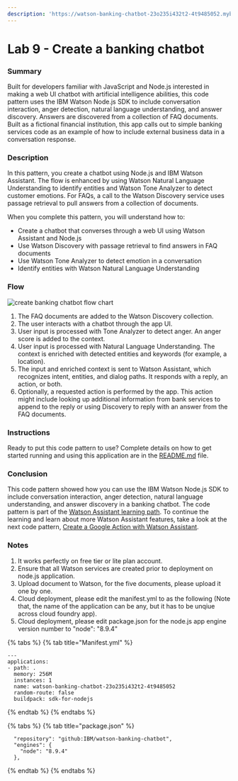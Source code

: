 ```yaml
---
description: 'https://watson-banking-chatbot-23o235i432t2-4t9485052.mybluemix.net/'
---
```


# Lab 9 - Create a banking chatbot

### Summary <a id="summary"></a>

Built for developers familiar with JavaScript and Node.js interested in making a web UI chatbot with artificial intelligence abilities, this code pattern uses the IBM Watson Node.js SDK to include conversation interaction, anger detection, natural language understanding, and answer discovery. Answers are discovered from a collection of FAQ documents. Built as a fictional financial institution, this app calls out to simple banking services code as an example of how to include external business data in a conversation response.

### Description <a id="description"></a>

In this pattern, you create a chatbot using Node.js and IBM Watson Assistant. The flow is enhanced by using Watson Natural Language Understanding to identify entities and Watson Tone Analyzer to detect customer emotions. For FAQs, a call to the Watson Discovery service uses passage retrieval to pull answers from a collection of documents.

When you complete this pattern, you will understand how to:

* Create a chatbot that converses through a web UI using Watson Assistant and Node.js
* Use Watson Discovery with passage retrieval to find answers in FAQ documents
* Use Watson Tone Analyzer to detect emotion in a conversation
* Identify entities with Watson Natural Language Understanding

### Flow <a id="flow"></a>

![create banking chatbot flow chart](https://developer.ibm.com/developer/patterns/create-cognitive-banking-chatbot/images/Create-a-banking-chatbot.png)

1. The FAQ documents are added to the Watson Discovery collection.
2. The user interacts with a chatbot through the app UI.
3. User input is processed with Tone Analyzer to detect anger. An anger score is added to the context.
4. User input is processed with Natural Language Understanding. The context is enriched with detected entities and keywords \(for example, a location\).
5. The input and enriched context is sent to Watson Assistant, which recognizes intent, entities, and dialog paths. It responds with a reply, an action, or both.
6. Optionally, a requested action is performed by the app. This action might include looking up additional information from bank services to append to the reply or using Discovery to reply with an answer from the FAQ documents.

### Instructions <a id="instructions"></a>

Ready to put this code pattern to use? Complete details on how to get started running and using this application are in the [README.md](https://github.com/IBM/watson-banking-chatbot/blob/master/README.md) file.

### Conclusion <a id="conclusion"></a>

This code pattern showed how you can use the IBM Watson Node.js SDK to include conversation interaction, anger detection, natural language understanding, and answer discovery in a banking chatbot. The code pattern is part of the [Watson Assistant learning path](https://developer.ibm.com/series/learning-path-watson-assistant/). To continue the learning and learn about more Watson Assistant features, take a look at the next code pattern, [Create a Google Action with Watson Assistant](https://developer.ibm.com/patterns/create-an-agent-for-rental-car-reservations/).

### Notes <a id="conclusion"></a>

1. It works perfectly on free tier or lite plan account.
2. Ensure that all Watson services are created prior to deployment on node.js application.
3. Upload document to Watson, for the five documents, please upload it one by one.
4. Cloud deployment, please edit the manifest.yml to as the following \(Note that, the name of the application can be any, but it has to be unqiue across cloud foundry app\).
5. Cloud deployment, please edit package.json for the node.js app engine version number to "node": "8.9.4"

{% tabs %}
{% tab title="Manifest.yml" %}
```text
---
applications:
- path: .
  memory: 256M
  instances: 1
  name: watson-banking-chatbot-23o235i432t2-4t9485052
  random-route: false
  buildpack: sdk-for-nodejs
```
{% endtab %}
{% endtabs %}

{% tabs %}
{% tab title="package.json" %}
```text
  "repository": "github:IBM/watson-banking-chatbot",
  "engines": {
    "node": "8.9.4"
  },
```
{% endtab %}
{% endtabs %}

